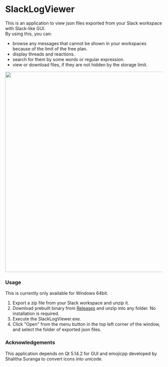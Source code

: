 # SlackLogViewer
This is an application to view json files exported from your Slack workspace with Slack-like GUI.  
By using this, you can:
* browse any messages that cannot be shown in your workspaces because of the limit of the free plan.
* display threads and reactions.
* search for them by some words or regular expression.
* view or download files, if they are not hidden by the storage limit.

<img src="https://user-images.githubusercontent.com/53743073/95690436-c19bd900-0c52-11eb-9889-1ca5076189ee.png" width="640px">

### Usage
This is currently only available for Windows 64bit.

1. Export a zip file from your Slack workspace and unzip it.
1. Download prebuilt binary from [Releases](https://github.com/thayakawa-gh/SlackLogViewer/releases) and unzip into any folder. No installation is required.
1. Execute the SlackLogViewer.exe.
1. Click "Open" from the menu button in the top left corner of the window, and select the folder of exported json files.

### Acknowledgements
This application depends on Qt 5.14.2 for GUI and emojicpp developed by Shalitha Suranga to convert icons into unicode.

